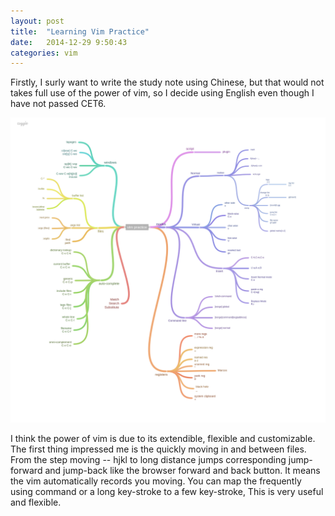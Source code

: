 ```yaml
---
layout: post
title:  "Learning Vim Practice"
date:   2014-12-29 9:50:43
categories: vim
---
```


Firstly, I surly want to write the study note using Chinese, but that would not takes full use of the power
of vim, so I decide using English even though I have not passed CET6. 

![mind map](/assets/vim.png)

I think the power of vim is due to its extendible, flexible and customizable.
The first thing impressed me is the quickly moving in and between files. From the step moving -- hjkl to long
distance jumps corresponding jump-forward and jump-back like the browser forward and back button. It means 
the vim automatically records you moving.
You can map the frequently using command or a long key-stroke to a few key-stroke, This is very useful and flexible. 
